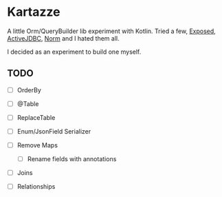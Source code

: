 # Kartazze
A little Orm/QueryBuilder lib experiment with Kotlin.
Tried a few, [Exposed](https://github.com/JetBrains/Exposed), [ActiveJDBC](https://javalite.io/activejdbchttps://javalite.io/activejdbc), [Norm](https://github.com/dieselpoint/norm) and I hated them all.

I decided as an experiment to build one myself.

## TODO
- [ ] OrderBy
- [ ] @Table
- [ ] ReplaceTable
- [ ] Enum/JsonField Serializer

- [ ] Remove Maps
  - [ ] Rename fields with annotations

- [ ] Joins
- [ ] Relationships